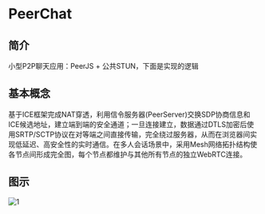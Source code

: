 # PeerChat
## 简介

小型P2P聊天应用：PeerJS + 公共STUN，下面是实现的逻辑
## 基本概念

基于ICE框架完成NAT穿透，利用信令服务器(PeerServer)交换SDP协商信息和ICE候选地址，建立端到端的安全通道；一旦连接建立，数据通过DTLS加密后使用SRTP/SCTP协议在对等端之间直接传输，完全绕过服务器，从而在浏览器间实现低延迟、高安全性的实时通信。在多人会话场景中，采用Mesh网络拓扑结构使各节点间形成完全图，每个节点都维护与其他所有节点的独立WebRTC连接。

## 图示
![1](https://github.com/user-attachments/assets/29aac949-138b-4e2f-ae4c-a099fae9b8b6)
